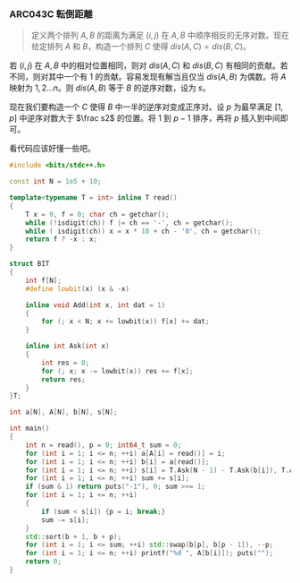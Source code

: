 ### ARC043C 転倒距離

> 定义两个排列 $A, B$ 的距离为满足 $(i, j)$ 在 $A, B$ 中顺序相反的无序对数。现在给定排列 $A$ 和 $B$，构造一个排列 $C$ 使得 $dis(A, C) = dis(B, C)$。

若 $(i, j)$ 在 $A,B$ 中的相对位置相同，则对 $dis(A, C)$ 和 $dis(B, C)$ 有相同的贡献。若不同，则对其中一个有 $1$ 的贡献。容易发现有解当且仅当 $dis(A, B)$ 为偶数。将 $A$ 映射为 $1, 2\dots n$。则 $dis(A, B)$ 等于 $B$ 的逆序对数，设为 $s$。

现在我们要构造一个 $C$ 使得 $B$ 中一半的逆序对变成正序对。设 $p$ 为最早满足 $[1, p]$ 中逆序对数大于 $\frac s2$ 的位置。将 $1$ 到 $p - 1$ 排序，再将 $p$ 插入到中间即可。

看代码应该好懂一些吧。

```cpp
#include <bits/stdc++.h>

const int N = 1e5 + 10;

template<typename T = int> inline T read()
{
    T x = 0, f = 0; char ch = getchar();
    while (!isdigit(ch)) f |= ch == '-', ch = getchar();
    while ( isdigit(ch)) x = x * 10 + ch - '0', ch = getchar();
    return f ? -x : x;
}

struct BIT
{
    int f[N];
    #define lowbit(x) (x & -x)

    inline void Add(int x, int dat = 1)
    {
        for (; x < N; x += lowbit(x)) f[x] += dat;
    }

    inline int Ask(int x)
    {
        int res = 0;
        for (; x; x -= lowbit(x)) res += f[x];
        return res;
    }
}T;

int a[N], A[N], b[N], s[N];

int main()
{
    int n = read(), p = 0; int64_t sum = 0;
    for (int i = 1; i <= n; ++i) a[A[i] = read()] = i;
    for (int i = 1; i <= n; ++i) b[i] = a[read()];
    for (int i = 1; i <= n; ++i) s[i] = T.Ask(N - 1) - T.Ask(b[i]), T.Add(b[i]);
    for (int i = 1; i <= n; ++i) sum += s[i];
    if (sum & 1) return puts("-1"), 0; sum >>= 1;
    for (int i = 1; i <= n; ++i)
    {
        if (sum < s[i]) {p = i; break;}
        sum -= s[i];
    }
    std::sort(b + 1, b + p);
    for (int i = 1; i <= sum; ++i) std::swap(b[p], b[p - 1]), --p;
    for (int i = 1; i <= n; ++i) printf("%d ", A[b[i]]); puts("");
    return 0;
}

```

